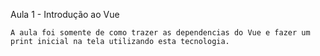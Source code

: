 Aula 1 - Introdução ao Vue

    A aula foi somente de como trazer as dependencias do Vue e fazer um print inicial na tela utilizando esta tecnologia.
    